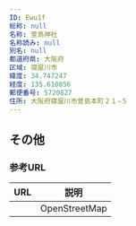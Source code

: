 ```yaml
---
ID: Ewu1f
総称: null
名称: 萱島神社
名称読み: null
別名: null
都道府県: 大阪府
区域: 寝屋川市
緯度: 34.747247
経度: 135.610856
郵便番号: 5720827
住所: 大阪府寝屋川市萱島本町２１−５
---
```


## その他

### 参考URL

| URL | 説明          |
| --- | ------------- |
|     | OpenStreetMap |
